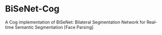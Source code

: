 # BiSeNet-Cog
A Cog implementation of BiSeNet: Bilateral Segmentation Network for Real-time Semantic Segmentation [Face Parsing]

